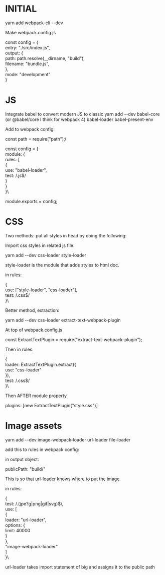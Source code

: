 # INITIAL

yarn add webpack-cli --dev

Make webpack.config.js

const config = {\
    entry: "./src/index.js",\
    output: {\
        path: path.resolve(\_\_dirname, "build"),\
        filename: "bundle.js",\
    },\
    mode: "development"\
}

# JS

Integrate babel to convert modern JS to classic
yarn add --dev babel-core (or @babel/core I think for webpack 4) babel-loader babel-present-env

Add to webpack config:

const path = require("path");\

const config = {\
    module: {\
        rules: [\
        {\
            use: "babel-loader",\
            test: /\.js$/\
        }\
    }\
}\

module.exports = config;

# CSS

Two methods: put all styles in head by doing the following:

Import css styles in related js file.

yarn add --dev css-loader style-loader

style-loader is the module that adds styles to html doc.

in rules:

{\
    use: ["style-loader", "css-loader"],\
    test: /\.css$/\
}\

Better method, extraction:

yarn add --dev css-loader extract-text-webpack-plugin

At top of webpack.config.js

const ExtractTextPlugin = require("extract-text-webpack-plugin");

Then in rules:

{\
    loader: ExtractTextPlugin.extract({\
        use: "css-loader"\
    }),\
    test: /\.css$/\
}\

Then AFTER module property

plugins: [new ExtractTextPlugin("style.css")]

# Image assets

yarn add --dev image-webpack-loader url-loader file-loader

add this to rules in webpack config:

in output object:

publicPath: "build/"

This is so that url-loader knows where to put the image.

in rules:

{\
    test: /\.(jpe?g|png|gif|svg)$/,\
    use: [\
        {\
            loader: "url-loader",\
            options: {\
                limit: 40000\
            }\
        },\
        "image-webpack-loader"\
    ]\
}\

url-loader takes import statement of big and assigns it to the public path